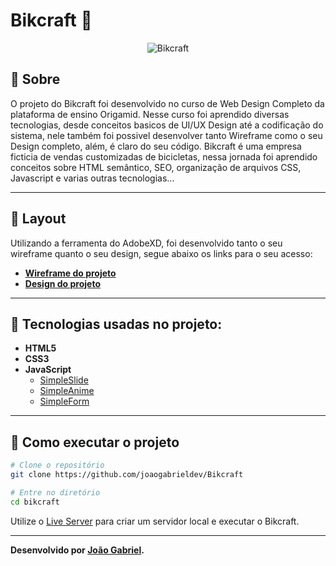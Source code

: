 # Bikcraft 🚴
<p align="center">
	<img src="https://i.imgur.com/g2uXUfK.png" alt="Bikcraft" title="Bikcraft">
</p>

## 📖 Sobre

O projeto do Bikcraft foi desenvolvido no curso de Web Design Completo da plataforma de ensino Origamid. 
Nesse curso foi aprendido diversas tecnologias, desde conceitos basicos de UI/UX Design até a codificação do sistema, 
nele também foi possivel desenvolver tanto Wireframe como o seu Design completo, além, é claro do seu código. 
Bikcraft é uma empresa ficticia de vendas customizadas de bicicletas, nessa jornada foi aprendido conceitos sobre 
HTML semântico, SEO, organização de arquivos CSS, Javascript e varias outras tecnologias... 

---

## 🔖 Layout
Utilizando a ferramenta do AdobeXD, foi desenvolvido tanto o seu wireframe quanto o seu design, segue abaixo os links para o seu acesso:
- **[Wireframe do projeto](https://xd.adobe.com/view/95e96e6a-d057-42e1-a34f-bc99d2963f42-c0ba/?fullscreen&hints=off)**
- **[Design do projeto](https://xd.adobe.com/view/49a2fc68-e3ac-4e9c-b825-0217fcc8c506-1cf1/?fullscreen&hints=off)**

---

## 🚀 Tecnologias usadas no projeto:
- **HTML5**
- **CSS3**
- **JavaScript** 
  - [SimpleSlide](https://github.com/origamid/simple-slide)
  - [SimpleAnime](https://github.com/origamid/simple-anime)
  - [SimpleForm](https://github.com/origamid/simple-form)

---

## 🔧 Como executar o projeto

```bash
# Clone o repositório
git clone https://github.com/joaogabrieldev/Bikcraft

# Entre no diretório
cd bikcraft
```
Utilize o [Live Server](https://marketplace.visualstudio.com/items?itemName=ritwickdey.LiveServer) para criar um servidor local e executar o Bikcraft.

---

**Desenvolvido por [João Gabriel](https://github.com/joaogabrieldev/).**
